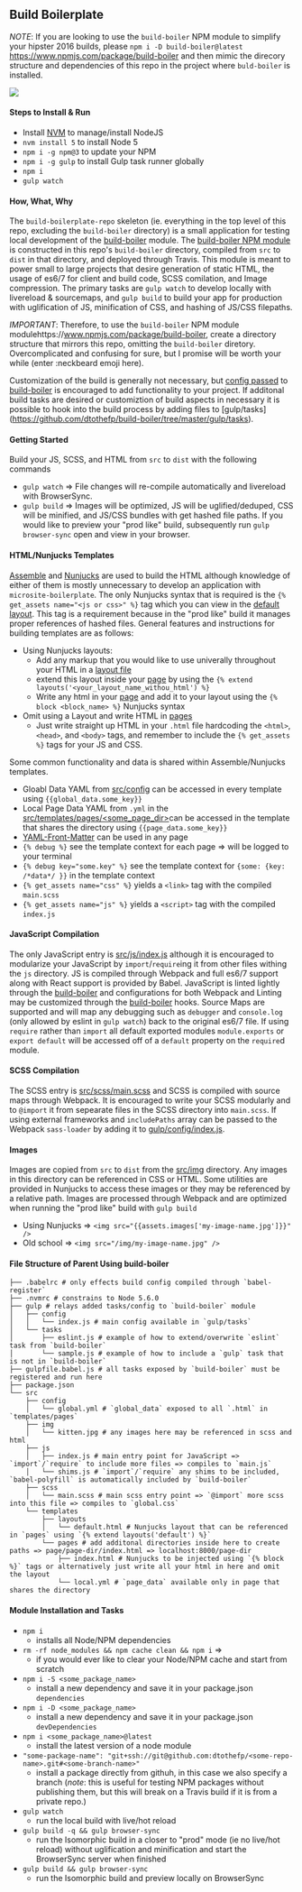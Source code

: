 ## Build Boilerplate
*NOTE*: If you are looking to use the `build-boiler` NPM module to simplify your hipster 2016 builds, please `npm i -D build-boiler@latest` https://www.npmjs.com/package/build-boiler and then mimic the direcory structure and dependencies of this repo in the project where `buld-boiler` is installed.

![](http://i.imgur.com/hsQwU0a.gif)

#### Steps to Install & Run
- Install [NVM](https://github.com/creationix/nvm) to manage/install NodeJS
- `nvm install 5` to install Node 5
- `npm i -g npm@3` to update your NPM
- `npm i -g gulp` to install Gulp task runner globally
- `npm i`
- `gulp watch`

#### How, What, Why
The `build-boilerplate-repo` skeleton (ie. everything in the top level of this repo, excluding the `build-boiler` directory) is a small application for testing local development of the [build-boiler](https://github.com/dtothefp/build-boiler/tree/master/build-boiler) module. The [build-boiler NPM module](https://www.npmjs.com/package/build-boiler) is constructed in this repo's `build-boiler` directory, compiled from `src` to `dist` in that directory, and deployed through Travis. This module is meant to power small to large projects that desire generation of static HTML, the usage of es6/7 for client and build code, SCSS comilation, and Image compression. The primary tasks are `gulp watch` to develop locally with livereload & sourcemaps, and `gulp build` to build your app for production with uglification of JS, minification of CSS, and hashing of JS/CSS filepaths.

*IMPORTANT*: Therefore, to use the `build-boiler` NPM module modulehttps://www.npmjs.com/package/build-boiler, create a directory structure that mirrors this repo, omitting the `build-boiler` diretory. Overcomplicated and confusing for sure, but I promise will be worth your while (enter :neckbeard emoji here).

Customization of the build is generally not necessary, but [config passed](https://github.com/dtothefp/build-boiler/blob/master/gulp/config/index.js) to [build-boiler](https://github.com/dtothefp/build-boiler) is encouraged to add functionality to your project. If additonal build tasks are desired or customiztion of build aspects in necessary it is possible to hook into the build process by adding files to [gulp/tasks] (https://github.com/dtothefp/build-boiler/tree/master/gulp/tasks).

#### Getting Started
Build your JS, SCSS, and HTML from `src` to `dist` with the following commands
- `gulp watch` => File changes will re-compile automatically and livereload with BrowserSync.
- `gulp build` => Images will be optimized, JS will be uglified/deduped, CSS will be minified, and JS/CSS bundles with get hashed file paths. If you would like to preview your "prod like" build, subsequently run `gulp browser-sync` open and view in your browser.

#### HTML/Nunjucks Templates
[Assemble](https://github.com/assemble/assemble-core) and [Nunjucks](https://mozilla.github.io/nunjucks/) are used to build the HTML although knowledge of either of them is mostly unnecessary to develop an application with `microsite-boilerplate`. The only Nunjucks syntax that is required is the `{% get_assets name="<js or css>" %}` tag which you can view in the [default layout](https://github.com/dtothefp/build-boiler/blob/master/src/templates/layouts/default.html#L19). This tag is a requirement because in the "prod like" build it manages proper references of hashed files. General features and instructions for building templates are as follows:
- Using Nunjucks layouts:
  - Add any markup that you would like to use univerally throughout your HTML in a [layout file](https://github.com/dtothefp/build-boiler/tree/master/src/templates/layouts)
  - extend this layout inside your [page](https://github.com/dtothefp/build-boiler/tree/master/src/templates/pages) by using the `{% extend layouts('<your_layout_name_withou_html') %}`
  - Write any html in your [page](https://github.com/dtothefp/build-boiler/blob/master/src/templates/pages/index.html) and add it to your layout using the `{% block <block_name> %}` Nunjucks syntax
- Omit using a Layout and write HTML in [pages](https://github.com/dtothefp/build-boiler/tree/master/src/templates/pages)
  - Just write straight up HTML in your `.html` file hardcoding the `<html>`, `<head>`, and `<body>` tags, and remember to include the `{% get_assets %}` tags for your JS and CSS.

Some common functionality and data is shared within Assemble/Nunjucks templates.
- Gloabl Data YAML from [src/config](https://github.com/dtothefp/build-boiler/tree/master/src/config) can be accessed in every template using `{{global_data.some_key}}`
- Local Page Data YAML from `.yml` in the [src/templates/pages/<some_page_dir>](https://github.com/dtothefp/build-boiler/blob/master/src/templates/pages/local.yml)can be accessed in the template that shares the directory using `{{page_data.some_key}}`
- [YAML-Front-Matter](https://www.npmjs.com/package/parser-front-matter) can be used in any page
- `{% debug %}` see the template context for each page => will be logged to your terminal
- `{% debug key="some.key" %}` see the template context for `{some: {key: /*data*/ }}` in the template context
- `{% get_assets name="css" %}` yields a `<link>` tag with the compiled `main.scss`
- `{% get_assets name="js" %}` yields a `<script>` tag with the compiled `index.js`

#### JavaScript Compilation
The only JavaScript entry is [src/js/index.js](https://github.com/dtothefp/build-boiler/blob/master/src/js/index.js) although it is encouraged to modularize your JavaScript by `import`/`require`ing it from other files withing the `js` directory. JS is compiled through Webpack and full es6/7 support along with React support is provided by Babel. JavaScript is linted lightly through the [build-boiler](https://github.com/dtothefp/build-boiler) and configurations for both Webpack and Linting may be customized through the [build-boiler](https://github.com/dtothefp/build-boiler) hooks.  Source Maps are supported and will map any debugging such as `debugger` and `console.log` (only allowed by eslint in `gulp watch`) back to the original es6/7 file. If using `require` rather than `import` all default exported modules `module.exports` or `export default` will be accessed off of a `default` property on the `require`d module.

#### SCSS Compilation
The SCSS entry is [src/scss/main.scss](https://github.com/dtothefp/build-boiler/blob/master/src/scss/main.scss) and SCSS is compiled with source maps through Webpack. It is encouraged to write your SCSS modularly and to `@import` it from sepearate files in the SCSS directory into `main.scss`. If using external frameworks and `includePaths` array can be passed to the Webpack `sass-loader` by adding it to [gulp/config/index.js](https://github.com/dtothefp/build-boiler/blob/master/gulp/config/index.js).

#### Images
Images are copied from `src` to `dist` from the [src/img](https://github.com/dtothefp/build-boiler/tree/master/src/img) directory. Any images in this directory can be referenced in CSS or HTML. Some utilities are provided in Nunjucks to access these images or they may be referenced by a relative path. Images are processed through Webpack and are optimized when running the "prod like" build with `gulp build`
- Using Nunjucks => `<img src="{{assets.images['my-image-name.jpg']}}" />`
- Old school => `<img src="/img/my-image-name.jpg" />`

#### File Structure of Parent Using build-boiler
```
├── .babelrc # only effects build config compiled through `babel-register`
├── .nvmrc # constrains to Node 5.6.0
├── gulp # relays added tasks/config to `build-boiler` module
│   ├── config
│   │   └── index.js # main config available in `gulp/tasks`
│   └── tasks
│       ├── eslint.js # example of how to extend/overwrite `eslint` task from `build-boiler`
│       └── sample.js # example of how to include a `gulp` task that is not in `build-boiler`
├── gulpfile.babel.js # all tasks exposed by `build-boiler` must be registered and run here
├── package.json
└── src
    ├── config
    │   └── global.yml # `global_data` exposed to all `.html` in `templates/pages`
    ├── img
    │   └── kitten.jpg # any images here may be referenced in scss and html
    ├── js
    │   ├── index.js # main entry point for JavaScript => `import`/`require` to include more files => compiles to `main.js`
    │   └── shims.js # `import`/`require` any shims to be included, `babel-polyfill` is automatically included by `build-boiler`
    ├── scss
    │   └── main.scss # main scss entry point => `@import` more scss into this file => compiles to `global.css`
    └── templates
        ├── layouts
        │   └── default.html # Nunjucks layout that can be referenced in `pages` using `{% extend layouts('default') %}`
        └── pages # add additonal directories inside here to create paths => page/page-dir/index.html => localhost:8000/page-dir
            ├── index.html # Nunjucks to be injected using `{% block %}` tags or alternatively just write all your html in here and omit the layout
            └── local.yml # `page_data` available only in page that shares the directory
```

#### Module Installation and Tasks
- `npm i`
  - installs all Node/NPM dependencies
- `rm -rf node_modules && npm cache clean && npm i` =>
  - if you would ever like to clear your Node/NPM cache and start from scratch
- `npm i -S <some_package_name>`
  - install a new dependency and save it in your package.json `dependencies`
- `npm i -D <some_package_name>`
  - install a new dependency and save it in your package.json `devDependencies`
- `npm i <some_package_name>@latest`
  - install the latest version of a node module
- `"some-package-name": "git+ssh://git@github.com:dtothefp/<some-repo-name>.git#<some-branch-name>"`
  - install a package directly from githuh, in this case we also specify a branch (*note*: this is useful for testing NPM packages without publishing them, but this will break on a Travis build if it is from a private repo.)
- `gulp watch`
  - run the local build with live/hot reload
- `gulp build -q && gulp browser-sync`
  - run the Isomorphic build in a closer to "prod" mode (ie no live/hot reload) without uglification and minification and start the BrowserSync server when finished
- `gulp build && gulp browser-sync`
  - run the Isomorphic build and preview locally on BrowserSync
